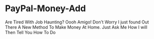 # PayPal-Money-Add
Are Tired With Job Haunting? Oooh Amigo! Don't Worry I just found Out There A New Method To Make Money At Home. Just Ask Me How I will Then Tell You How To Do
